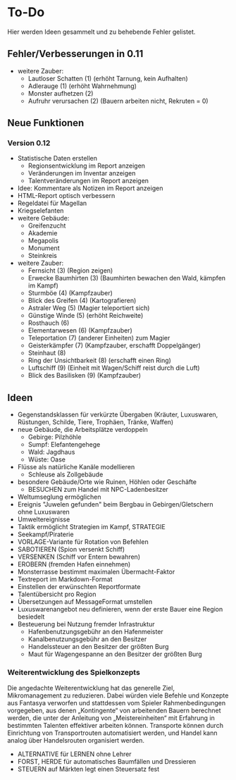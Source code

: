 # To-Do

Hier werden Ideen gesammelt und zu behebende Fehler gelistet.

## Fehler/Verbesserungen in 0.11

- weitere Zauber:
  - Lautloser Schatten (1) (erhöht Tarnung, kein Aufhalten)
  - Adlerauge (1) (erhöht Wahrnehmung)
  - Monster aufhetzen (2)
  - Aufruhr verursachen (2) (Bauern arbeiten nicht, Rekruten = 0)

## Neue Funktionen

### Version 0.12

- Statistische Daten erstellen
  - Regionsentwicklung im Report anzeigen
  - Veränderungen im Inventar anzeigen
  - Talentveränderungen im Report anzeigen
- Idee: Kommentare als Notizen im Report anzeigen
- HTML-Report optisch verbessern
- Regeldatei für Magellan
- Kriegselefanten
- weitere Gebäude:
  - Greifenzucht
  - Akademie
  - Megapolis
  - Monument
  - Steinkreis
- weitere Zauber:
  - Fernsicht (3) (Region zeigen)
  - Erwecke Baumhirten (3) (Baumhirten bewachen den Wald, kämpfen im Kampf)
  - Sturmböe (4) (Kampfzauber)
  - Blick des Greifen (4) (Kartografieren)
  - Astraler Weg (5) (Magier teleportiert sich)
  - Günstige Winde (5) (erhöht Reichweite)
  - Rosthauch (6)
  - Elementarwesen (6) (Kampfzauber)
  - Teleportation (7) (anderer Einheiten) zum Magier
  - Geisterkämpfer (7) (Kampfzauber, erschafft Doppelgänger)
  - Steinhaut (8)
  - Ring der Unsichtbarkeit (8) (erschafft einen Ring)
  - Luftschiff (9) (Einheit mit Wagen/Schiff reist durch die Luft)
  - Blick des Basilisken (9) (Kampfzauber)

## Ideen

- Gegenstandsklassen für verkürzte Übergaben (Kräuter, Luxuswaren, Rüstungen, Schilde, Tiere, Trophäen, Tränke, Waffen)
- neue Gebäude, die Arbeitsplätze verdoppeln
  - Gebirge: Pilzhöhle
  - Sumpf: Elefantengehege
  - Wald: Jagdhaus
  - Wüste: Oase
- Flüsse als natürliche Kanäle modellieren
  - Schleuse als Zollgebäude
- besondere Gebäude/Orte wie Ruinen, Höhlen oder Geschäfte
  - BESUCHEN zum Handel mit NPC-Ladenbesitzer
- Weltumseglung ermöglichen
- Ereignis "Juwelen gefunden" beim Bergbau in Gebirgen/Gletschern ohne Luxuswaren
- Umweltereignisse
- Taktik ermöglicht Strategien im Kampf, STRATEGIE
- Seekampf/Piraterie
- VORLAGE-Variante für Rotation von Befehlen
- SABOTIEREN (Spion versenkt Schiff)
- VERSENKEN (Schiff vor Entern bewahren)
- EROBERN (fremden Hafen einnehmen)
- Monsterrasse bestimmt maximalen Übermacht-Faktor
- Textreport im Markdown-Format
- Einstellen der erwünschten Reportformate
- Talentübersicht pro Region
- Übersetzungen auf MessageFormat umstellen
- Luxuswarenangebot neu definieren, wenn der erste Bauer eine Region besiedelt
- Besteuerung bei Nutzung fremder Infrastruktur
  - Hafenbenutzungsgebühr an den Hafenmeister
  - Kanalbenutzungsgebühr an den Besitzer
  - Handelssteuer an den Besitzer der größten Burg
  - Maut für Wagengespanne an den Besitzer der größten Burg

### Weiterentwicklung des Spielkonzepts

Die angedachte Weiterentwicklung hat das generelle Ziel, Mikromanagement zu
reduzieren. Dabei würden viele Befehle und Konzepte aus Fantasya verworfen und
stattdessen vom Spieler Rahmenbedingungen vorgegeben, aus denen „Kontingente“
von arbeitenden Bauern berechnet werden, die unter der Anleitung von
„Meistereinheiten“ mit Erfahrung in bestimmten Talenten effektiver arbeiten
können. Transporte können durch Einrichtung von Transportrouten automatisiert
werden, und Handel kann analog über Handelsrouten organisiert werden.

- ALTERNATIVE für LERNEN ohne Lehrer
- FORST, HERDE für automatisches Baumfällen und Dressieren
- STEUERN auf Märkten legt einen Steuersatz fest
